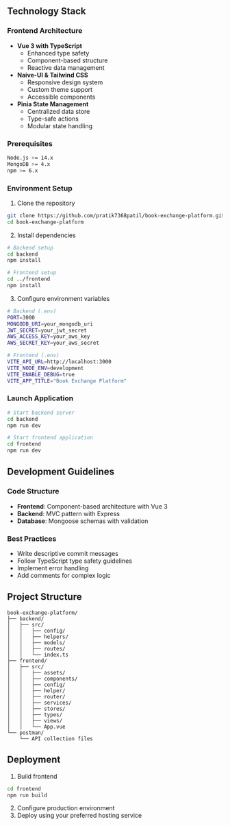 ## Technology Stack

### Frontend Architecture

- **Vue 3 with TypeScript**
  - Enhanced type safety
  - Component-based structure
  - Reactive data management
- **Naive-UI & Tailwind CSS**
  - Responsive design system
  - Custom theme support
  - Accessible components
- **Pinia State Management**
  - Centralized data store
  - Type-safe actions
  - Modular state handling

### Prerequisites

```bash
Node.js >= 14.x
MongoDB >= 4.x
npm >= 6.x
```

### Environment Setup

1. Clone the repository

```bash
git clone https://github.com/pratik7368patil/book-exchange-platform.git
cd book-exchange-platform
```

2. Install dependencies

```bash
# Backend setup
cd backend
npm install

# Frontend setup
cd ../frontend
npm install
```

3. Configure environment variables

```bash
# Backend (.env)
PORT=3000
MONGODB_URI=your_mongodb_uri
JWT_SECRET=your_jwt_secret
AWS_ACCESS_KEY=your_aws_key
AWS_SECRET_KEY=your_aws_secret

# Frontend (.env)
VITE_API_URL=http://localhost:3000
VITE_NODE_ENV=development
VITE_ENABLE_DEBUG=true
VITE_APP_TITLE="Book Exchange Platform"
```

### Launch Application

```bash
# Start backend server
cd backend
npm run dev

# Start frontend application
cd frontend
npm run dev
```

## Development Guidelines

### Code Structure

- **Frontend**: Component-based architecture with Vue 3
- **Backend**: MVC pattern with Express
- **Database**: Mongoose schemas with validation

### Best Practices

- Write descriptive commit messages
- Follow TypeScript type safety guidelines
- Implement error handling
- Add comments for complex logic

## Project Structure

```
book-exchange-platform/
├── backend/
│   ├── src/
│   │   ├── config/
│   │   ├── helpers/
│   │   ├── models/
│   │   ├── routes/
│   │   └── index.ts
├── frontend/
│   ├── src/
│   │   ├── assets/
│   │   ├── components/
│   │   ├── config/
│   │   ├── helper/
│   │   ├── router/
│   │   ├── services/
│   │   ├── stores/
│   │   ├── types/
│   │   ├── views/
│   │   └── App.vue
└── postman/
    └── API collection files
```

## Deployment

1. Build frontend

```bash
cd frontend
npm run build
```

2. Configure production environment
3. Deploy using your preferred hosting service

